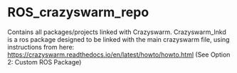 # ROS_crazyswarm_repo
 Contains all packages/projects linked with Crazyswarm. Crazyswarm_lnkd is a ros package designed to be linked with the main crazyswarm file, using instructions from here: https://crazyswarm.readthedocs.io/en/latest/howto/howto.html (See Option 2: Custom ROS Package)
